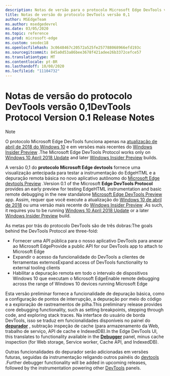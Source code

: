 ```yaml
---
description: Notas de versão para o protocolo Microsoft Edge DevTools versão 0,1
title: Notas de versão do protocolo DevTools versão 0,1
author: MSEdgeTeam
ms.author: msedgedevrel
ms.date: 03/05/2020
ms.topic: reference
ms.prod: microsoft-edge
ms.custom: seodec18
ms.openlocfilehash: 3c0648467c20572a525fe257788068966efd193c
ms.sourcegitcommit: 845a0d53a86bee3678f421adee26b3372cefce57
ms.translationtype: MT
ms.contentlocale: pt-BR
ms.lasthandoff: 10/08/2020
ms.locfileid: "11104732"
---
```

# <span data-ttu-id="0bee0-103">Notas de versão do protocolo DevTools versão 0,1</span><span class="sxs-lookup"><span data-stu-id="0bee0-103">DevTools Protocol Version 0.1 Release Notes</span></span>

> [!NOTE]
> <span data-ttu-id="0bee0-104">O protocolo Microsoft Edge DevTools funciona apenas na [atualização de abril de 2018 do Windows 10](https://blogs.windows.com/windowsexperience/2018/04/30/how-to-get-the-windows-10-april-2018-update/#5VXkQMU41CJzZPER.97) e em versões mais recentes do [Windows Insider Preview](https://insider.windows.com/en-us/getting-started/) .</span><span class="sxs-lookup"><span data-stu-id="0bee0-104">The Microsoft Edge DevTools Protocol works only on [Windows 10 April 2018 Update](https://blogs.windows.com/windowsexperience/2018/04/30/how-to-get-the-windows-10-april-2018-update/#5VXkQMU41CJzZPER.97) and later [Windows Insider Preview](https://insider.windows.com/en-us/getting-started/) builds.</span></span>

<span data-ttu-id="0bee0-105">A versão 0,1 do **protocolo Microsoft Edge devtools** fornece uma visualização antecipada para testar a instrumentação do EdgeHTML e a depuração remota básica no novo aplicativo autônomo do [Microsoft Edge devtools Preview](https://www.microsoft.com/store/p/microsoft-edge-devtools-preview/9mzbfrmz0mnj?activetab=pivot%3aoverviewtab) .</span><span class="sxs-lookup"><span data-stu-id="0bee0-105">Version 0.1 of the Microsoft **Edge DevTools Protocol** provides an early preview for testing EdgeHTML instrumentation and basic remote debugging in the new standalone [Microsoft Edge DevTools Preview](https://www.microsoft.com/store/p/microsoft-edge-devtools-preview/9mzbfrmz0mnj?activetab=pivot%3aoverviewtab) app.</span></span> <span data-ttu-id="0bee0-106">Assim, requer que você execute a atualização do [Windows 10 de abril de 2018](https://blogs.windows.com/windowsexperience/2018/04/30/how-to-get-the-windows-10-april-2018-update/#5VXkQMU41CJzZPER.97) ou uma versão mais recente do [Windows Insider Preview](https://insider.windows.com/en-us/getting-started/) .</span><span class="sxs-lookup"><span data-stu-id="0bee0-106">As such, it requires you to be running [Windows 10 April 2018 Update](https://blogs.windows.com/windowsexperience/2018/04/30/how-to-get-the-windows-10-april-2018-update/#5VXkQMU41CJzZPER.97) or a later [Windows Insider Preview](https://insider.windows.com/en-us/getting-started/) build.</span></span>

<span data-ttu-id="0bee0-107">As metas por trás do protocolo DevTools são de três dobras:</span><span class="sxs-lookup"><span data-stu-id="0bee0-107">The goals behind the DevTools Protocol are three-fold:</span></span>

 - <span data-ttu-id="0bee0-108">Fornecer uma API pública para o nosso aplicativo DevTools para anexar ao Microsoft Edge</span><span class="sxs-lookup"><span data-stu-id="0bee0-108">Provide a public API for our DevTools app to attach to Microsoft Edge</span></span>
 - <span data-ttu-id="0bee0-109">Expandir o acesso da funcionalidade do DevTools a clientes de ferramentas externos</span><span class="sxs-lookup"><span data-stu-id="0bee0-109">Expand access of DevTools functionality to external tooling clients</span></span>
 - <span data-ttu-id="0bee0-110">Habilitar a depuração remota em todo o intervalo de dispositivos Windows 10 que executam o Microsoft Edge</span><span class="sxs-lookup"><span data-stu-id="0bee0-110">Enable remote debugging across the range of Windows 10 devices running Microsoft Edge</span></span> 

<span data-ttu-id="0bee0-111">Esta versão preliminar fornece a funcionalidade de depuração básica, como a configuração de pontos de interrupção, a depuração por meio do código e a exploração de rastreamentos de pilha.</span><span class="sxs-lookup"><span data-stu-id="0bee0-111">This preliminary release provides core debugging functionality, such as setting breakpoints, stepping through code, and exploring stack traces.</span></span> <span data-ttu-id="0bee0-112">Na interface do usuário de borda DevTools, isso se traduz em funcionalidades disponíveis no painel do [**depurador**](../../devtools-guide/debugger.md) , subtração inspeção de cache (para armazenamento da Web, trabalho de serviço, API de cache e IndexedDB).</span><span class="sxs-lookup"><span data-stu-id="0bee0-112">In the Edge DevTools UI, this translates to functionality available in the [**Debugger**](../../devtools-guide/debugger.md) panel, minus cache inspection (for Web storage, Service worker, Cache API, and IndexedDB).</span></span> 

<span data-ttu-id="0bee0-113">Outras funcionalidades do depurador serão adicionadas em versões futuras, seguidas da instrumentação religando outros painéis do [devtools](../../devtools-guide.md) .</span><span class="sxs-lookup"><span data-stu-id="0bee0-113">Further debugger functionality will be added in upcoming releases, followed by the instrumentation powering other [DevTools](../../devtools-guide.md) panels.</span></span>

